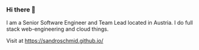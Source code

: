 <!--
**sandroschmid/sandroschmid** is a ✨ _special_ ✨ repository because its `README.md` (this file) appears on your GitHub profile.
-->

### Hi there 👋

I am a Senior Software Engineer and Team Lead located in Austria. I do full stack web-engineering and cloud things.

Visit at https://sandroschmid.github.io/
